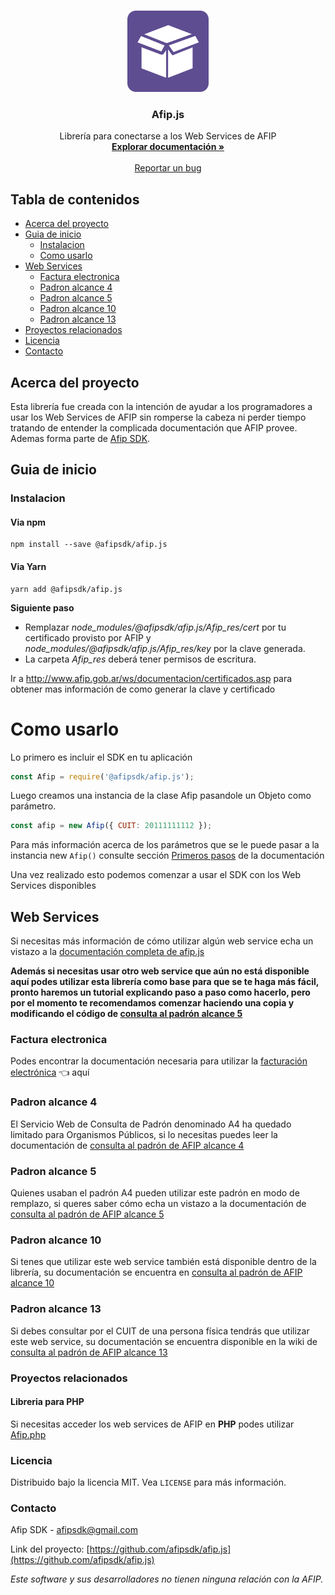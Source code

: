 <!-- PROJECT LOGO -->
<br />
<p align="center">
  <a href="https://github.com/afipsdk/afip.js">
    <img src="https://github.com/afipsdk/afipsdk.github.io/blob/master/images/logo-colored.png" alt="Afip.js" width="130" height="130">
  </a>

  <h3 align="center">Afip.js</h3>

  <p align="center">
    Librería para conectarse a los Web Services de AFIP
    <br />
    <a href="https://github.com/afipsdk/afip.js/wiki"><strong>Explorar documentación »</strong></a>
    <br />
    <br />
    <a href="https://github.com/afipsdk/afip.js/issues">Reportar un bug</a>
  </p>
</p>

<!-- TABLE OF CONTENTS -->
## Tabla de contenidos

* [Acerca del proyecto](#acerca-del-proyecto)
* [Guia de inicio](#guia-de-inicio)
  * [Instalacion](#instalacion)
  * [Como usarlo](#como-usarlo)
* [Web Services](#web-services)
  * [Factura electronica](#factura-electronica)
  * [Padron alcance 4](#padron-alcance-4)
  * [Padron alcance 5](#padron-alcance-5)
  * [Padron alcance 10](#padron-alcance-10)
  * [Padron alcance 13](#padron-alcance-13)
* [Proyectos relacionados](#proyectos-relacionados)
* [Licencia](#licencia)
* [Contacto](#contacto)



<!-- ABOUT THE PROJECT -->
## Acerca del proyecto

Esta librería fue creada con la intención de ayudar a los programadores a usar los Web Services de AFIP sin romperse la cabeza ni perder tiempo tratando de entender la complicada documentación que AFIP provee. Ademas forma parte de [Afip SDK](https://afipsdk.com/).


<!-- START GUIDE -->
## Guia de inicio

### Instalacion
#### Via npm

```
npm install --save @afipsdk/afip.js
```

#### Via Yarn

```
yarn add @afipsdk/afip.js
```

**Siguiente paso** 
* Remplazar *node_modules/@afipsdk/afip.js/Afip_res/cert* por tu certificado provisto por AFIP y *node_modules/@afipsdk/afip.js/Afip_res/key* por la clave generada. 
* La carpeta *Afip_res* deberá tener permisos de escritura.

Ir a http://www.afip.gob.ar/ws/documentacion/certificados.asp para obtener mas información de como generar la clave y certificado

# Como usarlo

Lo primero es incluir el SDK en tu aplicación
````js
const Afip = require('@afipsdk/afip.js');
````

Luego creamos una instancia de la clase Afip pasandole un Objeto como parámetro.
````js
const afip = new Afip({ CUIT: 20111111112 });
````


Para más información acerca de los parámetros que se le puede pasar a la instancia new `Afip()` consulte sección [Primeros pasos](https://github.com/afipsdk/afip.js/wiki/Primeros-pasos#como-usarlo) de la documentación

Una vez realizado esto podemos comenzar a usar el SDK con los Web Services disponibles


<!-- WEB SERVICES -->
## Web Services

Si necesitas más información de cómo utilizar algún web service echa un vistazo a la [documentación completa de afip.js](https://github.com/afipsdk/afip.js/wiki)

**Además si necesitas usar otro web service que aún no está disponible aquí podes utilizar esta librería como base para que se te haga más fácil, pronto haremos un tutorial explicando paso a paso como hacerlo, pero por el momento te recomendamos comenzar haciendo una copia y modificando el código de [consulta al padrón alcance 5](https://github.com/afipsdk/afip.js/blob/master/src/Class/RegisterScopeFive.js)**

### Factura electronica
Podes encontrar la documentación necesaria para utilizar la [facturación electrónica](https://github.com/afipsdk/afip.js/wiki/Facturaci%C3%B3n-Electr%C3%B3nica) 👈 aquí

### Padron alcance 4
El Servicio Web de Consulta de Padrón denominado A4 ha quedado limitado para Organismos Públicos, si lo necesitas puedes leer la documentación de [consulta al padrón de AFIP alcance 4](https://github.com/afipsdk/afip.js/wiki/Consulta-al-padron-de-AFIP-alcance-4)

### Padron alcance 5
Quienes usaban el padrón A4 pueden utilizar este padrón en modo de remplazo, si queres saber cómo echa un vistazo a la documentación de [consulta al padrón de AFIP alcance 5](https://github.com/afipsdk/afip.js/wiki/Consulta-al-padron-de-AFIP-alcance-5)

### Padron alcance 10
Si tenes que utilizar este web service también está disponible dentro de la librería, su documentación se encuentra en [consulta al padrón de AFIP alcance 10](https://github.com/afipsdk/afip.js/wiki/Consulta-al-padron-de-AFIP-alcance-10)

### Padron alcance 13
Si debes consultar por el CUIT de una persona física tendrás que utilizar este web service, su documentación se encuentra disponible en la wiki de [consulta al padrón de AFIP alcance 13](https://github.com/afipsdk/afip.js/wiki/Consulta-al-padron-de-AFIP-alcance-13)

<!-- RELATED PROJECTS-->
### Proyectos relacionados

#### Libreria para PHP
Si necesitas acceder los web services de AFIP en **PHP** podes utilizar [Afip.php](https://github.com/afipsdk/afip.php)

<!-- LICENCE -->
### Licencia
Distribuido bajo la licencia MIT. Vea `LICENSE` para más información.


<!-- CONTACT -->
### Contacto
Afip SDK - afipsdk@gmail.com

Link del proyecto: [https://github.com/afipsdk/afip.js](https://github.com/afipsdk/afip.js)


_Este software y sus desarrolladores no tienen ninguna relación con la AFIP._
